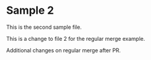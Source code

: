 # Sample 2

This is the second sample file.

This is a change to file 2 for the regular merge example.

Additional changes on regular merge after PR.
